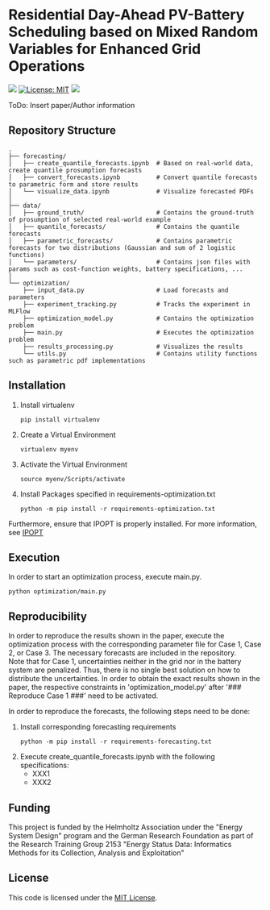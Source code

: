 # Residential Day-Ahead PV-Battery Scheduling based on Mixed Random Variables for Enhanced Grid Operations

[![](https://img.shields.io/badge/Python-3.12+-blue.svg)](https://www.python.org/downloads/)
[![License: MIT](https://img.shields.io/badge/License-MIT-yellow.svg)](https://opensource.org/licenses/MIT)
[![](https://img.shields.io/badge/Contact-janik.pinter%40kit.edu-orange?label=Contact)](janik.pinter@kit.edu)

ToDo: Insert paper/Author information

## Repository Structure
```
.
├── forecasting/ 
│   ├── create_quantile_forecasts.ipynb  # Based on real-world data, create quantile prosumption forecasts
│   ├── convert_forecasts.ipynb          # Convert quantile forecasts to parametric form and store results
│   └── visualize_data.ipynb             # Visualize forecasted PDFs
│
├── data/
│   ├── ground_truth/                    # Contains the ground-truth of prosumption of selected real-world example
│   ├── quantile_forecasts/              # Contains the quantile forecasts
│   ├── parametric_forecasts/            # Contains parametric forecasts for two distributions (Gaussian and sum of 2 logistic functions)
│   └── parameters/                      # Contains json files with params such as cost-function weights, battery specifications, ...
│
└── optimization/ 
    ├── input_data.py                    # Load forecasts and parameters
    ├── experiment_tracking.py           # Tracks the experiment in MLFlow
    ├── optimization_model.py            # Contains the optimization problem
    ├── main.py                          # Executes the optimization problem
    ├── results_processing.py            # Visualizes the results
    └── utils.py                         # Contains utility functions such as parametric pdf implementations

```

## Installation
1. Install virtualenv
   ```
   pip install virtualenv
   ```
2. Create a Virtual Environment
   ```
   virtualenv myenv
   ```
3. Activate the Virtual Environment
   ```
   source myenv/Scripts/activate
   ```
4. Install Packages specified in requirements-optimization.txt
   ```
   python -m pip install -r requirements-optimization.txt
   ```
Furthermore, ensure that IPOPT is properly installed. For more information, see
[IPOPT](https://github.com/coin-or/Ipopt)

## Execution
In order to start an optimization process, execute main.py.
   ```
   python optimization/main.py
   ```

## Reproducibility
In order to reproduce the results shown in the paper, execute the optimization process with the corresponding parameter file for Case 1, Case 2, or Case 3. The necessary forecasts are included in the repository.<br>
Note that for Case 1, uncertainties neither in the grid nor in the battery system are penalized. Thus, there is no single best solution on how to distribute the uncertainties.
In order to obtain the exact results shown in the paper, the respective constraints in 'optimization_model.py' after '### Reproduce Case 1 ###' need to be activated.


In order to reproduce the forecasts, the following steps need to be done:
1. Install corresponding forecasting requirements
   ```
   python -m pip install -r requirements-forecasting.txt
   ```
2. Execute create_quantile_forecasts.ipynb with the following specifications:
    - XXX1
    - XXX2


## Funding
This project is funded by the Helmholtz Association under the "Energy System Design" program and the German Research Foundation as part of the Research Training Group 2153 "Energy Status Data: Informatics Methods for its Collection, Analysis and Exploitation"

## License
This code is licensed under the [MIT License](LICENSE).
